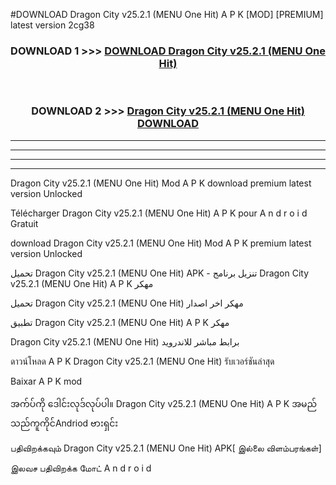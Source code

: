 #DOWNLOAD Dragon City  v25.2.1 (MENU One Hit) A P K [MOD] [PREMIUM] latest version 2cg38



<div align="center">

<h3>DOWNLOAD 1 >>> <a href="https://teeasianyam.web.app?sq=Dragon City  v25.2.1 (MENU One Hit)">DOWNLOAD Dragon City  v25.2.1 (MENU One Hit) </a></h3><br>

<h3>DOWNLOAD 2 >>> <a href="https://teeasianyam.web.app?sq=Dragon City  v25.2.1 (MENU One Hit) ">Dragon City  v25.2.1 (MENU One Hit)  DOWNLOAD </a></h3>

</div>


----------------------------------------------------------

----------------------------------------------------------

----------------------------------------------------------

----------------------------------------------------------


Dragon City  v25.2.1 (MENU One Hit)  Mod A P K download premium latest version Unlocked

Télécharger Dragon City  v25.2.1 (MENU One Hit)  A P K pour A n d r o i d Gratuit

download Dragon City  v25.2.1 (MENU One Hit)  Mod A P K premium latest version Unlocked

تحميل Dragon City  v25.2.1 (MENU One Hit)  APK - تنزيل برنامج Dragon City  v25.2.1 (MENU One Hit)  A P K مهكر

تحميل Dragon City  v25.2.1 (MENU One Hit)  مهكر اخر اصدار

تطبيق Dragon City  v25.2.1 (MENU One Hit)  A P K مهكر

Dragon City  v25.2.1 (MENU One Hit)  برابط مباشر للاندرويد

ดาวน์โหลด A P K Dragon City  v25.2.1 (MENU One Hit)  รับเวอร์ชันล่าสุด

Baixar A P K mod

အက်ပ်ကို ဒေါင်းလုဒ်လုပ်ပါ။ Dragon City  v25.2.1 (MENU One Hit)  A P K အမည်သည်ကူကိုင်Andriod ဗားရှင်း

பதிவிறக்கவும் Dragon City  v25.2.1 (MENU One Hit)  APK[ இல்லை விளம்பரங்கள்] 
 
இலவச பதிவிறக்க மோட் A n d r o i d



